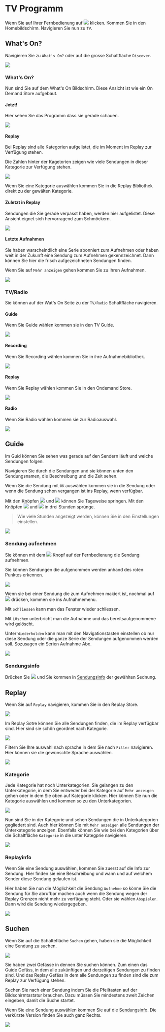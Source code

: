 # TV Programm

Wenn Sie auf Ihrer Fernbedienung auf ![](../img/tv/button_home.png) klicken. Kommen Sie in den Homebildschirm. Navigieren Sie nun zu `TV`.

## What's On?

Navigieren Sie zu `What's On?` oder auf die grosse Schaltfläche `Discover`.

![](../img/tv/tv_whatsonchose.png) 

### What's On?

Nun sind Sie auf dem What's On Bildschirm. Diese Ansicht ist wie ein On Demand Store aufgebaut.

#### Jetzt!

Hier sehen Sie das Programm dass sie gerade schauen.

![](../img/tv/whatson_whatson_jetzt.jpg) 

#### Replay

Bei Replay sind alle Kategorien aufgelistet, die im Moment im Replay zur Verfügung stehen.

Die Zahlen hinter der Kagetorien zeigen wie viele Sendungen in dieser Kategorie zur Verfügung stehen.

![](../img/tv/whatson_whatson_replay.jpg) 

Wenn Sie eine Kategorie auswählen kommen Sie in die Replay Bibliothek direkt zu der gewälten Kategorie. 

#### Zuletzt in Replay

Sendungen die Sie gerade verpasst haben, werden hier aufgelistet. Diese Ansicht eignet sich hervorragend zum Schmöckern.

![](../img/tv/whatson_whatson_zuletztreplay.jpg) 

#### Letzte Aufnahmen

Sie haben warscheindlich eine Serie abonniert zum Aufnehmen oder haben weit in der Zukunft eine Sendung zum Aufnehmen gekennzeichnet. Dann können Sie hier die frisch aufgezeichneten Sendungen finden.

Wenn Sie auf `Mehr anzeigen` gehen kommen Sie zu Ihren Aufnahmen.

![](../img/tv/whatson_whatson_letztaufnahme.jpg) 

### TV/Radio

Sie können auf der Wat's On Seite zu der `TV/Radio` Schaltfläche navigieren.

#### Guide

Wenn Sie Guide wählen kommen sie in den TV Guide.

![](../img/tv/whatson_tvradio_guide.jpg) 

#### Recording

Wenn Sie Recording wählen kommen Sie in ihre Aufnahmebibliothek.

![](../img/tv/whatson_tvradio_recording.jpg) 

#### Replay

Wenn Sie Replay wählen kommen Sie in den Ondemand Store.

![](../img/tv/whatson_tvradio_replay.jpg) 

#### Radio

Wenn Sie Radio wählen kommen sie zur Radioauswahl.

![](../img/tv/whatson_tvradio_radio.jpg) 

## Guide

Im Guid können Sie sehen was gerade auf den Sendern läuft und welche Sendungen folgen.

Navigieren Sie durch die Sendungen und sie können unten den Sendungsnamen, die Beschreibung und die Zeit sehen.

Wenn Sie die Sendung mit `OK` auswählen kommen sie in die Sendung oder wenn die Sendung schon vergangen ist ins Replay, wenn verfügbar.

Mit den Knöpfen ![](../img/tv/button_sendback.png) und ![](../img/tv/button_sendfor.png) können Sie Tageweise springen. Mit den Knöpfen ![](../img/tv/button_spolfor.png) und ![](../img/tv/button_spolback.png) in drei Stunden sprünge.

> Wie viele Stunden angezeigt werden, können Sie in den Einstellungen einstellen.

![](../img/tv/tv_guidechose.png) 

### Sendung aufnehmen

Sie können mit dem ![](../img/tv/button_record.png) Knopf auf der Fernbedienung die Sendung aufnehmen.

Sie können Sendungen die aufgenommen werden anhand des roten Punktes erkennen.

![](../img/tv/guide_aufnehmen.jpg) 

Wenn sie bei einer Sendung die zum Aufnehmen makiert ist, nochmal auf ![](../img/tv/button_record.png) drücken, kommen sie ins Aufnahmemenu.

Mit `Schliessen` kann man das Fenster wieder schliessen.

Mit `Löschen` unterbricht man die Aufnahme und das bereitsaufgenommene wird gelöscht.

Unter `Wiederholden` kann man mit den Navigationstasten einstellen ob nur diese Sendung oder die ganze Serie der Sendungen aufgenommen werden soll. Sozusagen ein Serien Aufnahme Abo.

![](../img/tv/info_aufnehmen_wiederholen.jpg) 

### Sendungsinfo

Drücken Sie ![](../img/tv/button_info.png) und Sie kommen in [Sendungsinfo](../senderinformation/#infomenu "Sendungsinfo") der gewählten Sednung.

## Replay

Wenn Sie auf `Replay` navigieren, kommen Sie in den Replay Store.

![](../img/tv/tv_replaychose.png) 

Im Replay Sotre können Sie alle Sendungen finden, die im Replay verfügbar sind. Hier sind sie schön geordnet nach Kategorie.

![](../img/tv/replay_replay.jpg) 

Filtern Sie Ihre auswahl nach sprache in dem Sie nach `Filter` navigieren. Hier können sie die gewünschte Sprache auswählen.

![](../img/tv/replay_filter.jpg) 

### Kategorie

Jede Kategorie hat noch Unterkategorien. Sie gelangen zu den Unterkategorie, in dem Sie entweder bei der Kategorie auf `Mehr anzeigen` gehen oder in dem Sie oben auf Kategorie klicken. Hier können Sie nun die Kategorie auswählen und kommen so zu den Unterkategorien.

![](../img/tv/replay_auswkategorie.jpg) 

Nun sind Sie in der Kategorie und sehen Sendungen die in Unterkategorien gegliedert sind. Auch hier können Sie mit `Mehr anzeigen` alle Sendungen der Unterkategorie anzeigen. Ebenfalls können Sie wie bei den Kategorien über die Schaltfläche `Kategorie` in die unter Kategprie navigieren.

![](../img/tv/replay_kategorie.jpg) 

### Replayinfo

Wenn Sie eine Sendung auswählen, kommen Sie zuerst auf die Info zur Sendung. Hier finden sie eine Beschreibung und wann und auf welchem Sender diese Sendung gelaufen ist.

Hier haben Sie nun die Möglichkeit die Sendung `Aufnehme` so könne Sie die Sendung für Sie abrufbar machen auch wenn die Sendung wegen der Replay Grenzen nicht mehr zu verfügung steht. Oder sie wählen `Abspielen`. Dann wird die Sendung wiedergegeben.

![](../img/tv/replay_info.jpg) 

## Suchen

Wenn Sie auf die Schaltefläche `Suchen` gehen, haben sie die Möglichkeit eine Sendung zu suchen.

![](../img/tv/tv_searchchose.png) 

Sie haben zwei Gefässe in dennen Sie suchen können. Zum einen das Guide Gefäss, in dem alle zukünftigen und derzeitigen Sendungen zu finden sind. Und das Replay Gefäss in dem alle Sendungen zu finden sind die zum Replay zur Verfügung stehen.

Suchen Sie nach einer Sendung indem Sie die Pfeiltasten auf der Bildschirmtastatur brauchen. Dazu müssen Sie mindestens zweit Zeichen eingeben, damit die Suche startet.

Wenn Sie eine Sendung auswählen kommen Sie auf die [Sendungsinfo](../senderinformation/#infomenu "Sendungsinfo"). Die verkürzte Version finden Sie auch ganz Rechts.

![](../img/tv/search_search.jpg) 